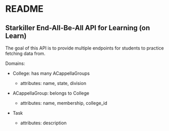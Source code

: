 # README

## Starkiller End-All-Be-All API for Learning (on Learn)

The goal of this API is to provide multiple endpoints for students to practice fetching data from.

Domains:
- College: has many ACappellaGroups
  - attributes: name, state, division
- ACappellaGroup: belongs to College
  - attributes: name, membership, college_id
  
- Task
  - attributes: description 
